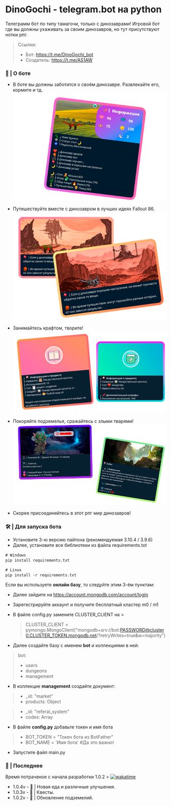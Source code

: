 # DinoGochi - telegram.bot на python
Телеграмм бот по типу тамагочи, только с динозаврами!
Игровой бот где вы должны ухаживать за своим динозавров, но тут присутствуют нотки рпг.

 > Ссылки:
 > - Бот: https://t.me/DinoGochi_bot
 > - Создатель: https://t.me/AS1AW

### 🦕 | О боте

- В боте вы должны заботится о своём динозавре. Развлекайте его, кормите и тд.
![Профиль](images/preview/profile_i.png)

- Путешествуйте вместе с динозавром в лучших идеях Fallout 86.
![Профиль](images/preview/journey_i.png)

- Занимайтесь крафтом, творите!
![Крафт](images/preview/craft_i.png)

- Покоряйте подземелья, сражайтесь с злыми тварями!
![Подземелья](images/preview/dungeons_i.png)

- Скорее присоединяйтесь в этот рпг мир динозавров!

### 🛠 | Для запуска бота
- Установите 3-ю версию пайтона (рекомендуемая 3.10.4 / 3.9.6)
- Далее, установите все библиотеки из файла requirements.txt
>
    # Windows
    pip install requirements.txt

>
    # Linux
    pip install -r requirements.txt

Если вы используете **онлайн базу**, то следуйте этим 3-ём пунктам:

- Далее зайдите на https://account.mongodb.com/account/login
- Зарегестрируйте аккаунт и получите бесплатный кластер m0 / m1
- В файле config.py замените CLUSTER_CLIENT на >

  > CLUSTER_CLIENT = pymongo.MongoClient("mongodb+srv://bot:PASSWORD@cluster0.CLUSTER_TOKEN.mongodb.net/<dbname>?retryWrites=true&w=majority")

- Далее создайте базу с именем **bot** и коллекциями в ней:

 > bot:
 > - users
 > - dungeons
 > - management

- В коллекцие **management** создайте документ:

 > - _id: "market"
 > - products: Object

 > - _id: "referal_system"
 > - codes: Array

- В файле **config.py** добавьте токен и имя бота

> - BOT_TOKEN = "Токен бота из BotFather"
> - BOT_NAME = 'Имя бота' #Да это важно!

- Запустите файл main.py

### 📜 | Последнее

Время потраченое с начала разработки 1.0.2 > <a href="https://wakatime.com/badge/github/Rimuwu/DinoGochi"><img src="https://wakatime.com/badge/github/Rimuwu/DinoGochi.svg" alt="wakatime"></a>

- 1.0.4v - 🌭 | Новая еда и различные улучшения.
- 1.0.3v - 📜 | Квесты.
- 1.0.2v - 🗻 | Обновление подземелий.
